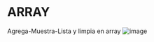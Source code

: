 # ARRAY
Agrega-Muestra-Lista y limpia en array
![image](https://user-images.githubusercontent.com/126100494/221237018-cb90a976-a759-4a7f-9a05-dda1b433a75d.png)
